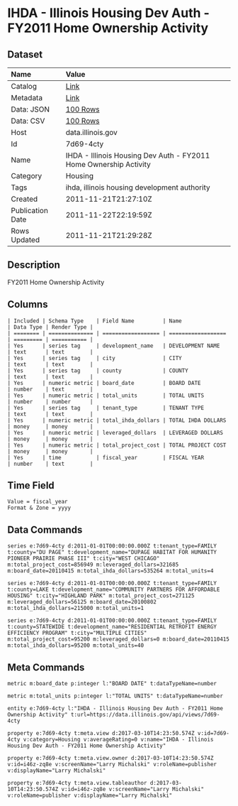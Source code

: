 # IHDA - Illinois Housing Dev Auth - FY2011 Home Ownership Activity

## Dataset

| Name | Value |
| :--- | :---- |
| Catalog | [Link](https://catalog.data.gov/dataset/ihda-illinois-housing-dev-auth-fy2011-home-ownership-activity-de342) |
| Metadata | [Link](https://data.illinois.gov/api/views/7d69-4cty) |
| Data: JSON | [100 Rows](https://data.illinois.gov/api/views/7d69-4cty/rows.json?max_rows=100) |
| Data: CSV | [100 Rows](https://data.illinois.gov/api/views/7d69-4cty/rows.csv?max_rows=100) |
| Host | data.illinois.gov |
| Id | 7d69-4cty |
| Name | IHDA - Illinois Housing Dev Auth - FY2011 Home Ownership Activity |
| Category | Housing |
| Tags | ihda, illinois housing development authority |
| Created | 2011-11-21T21:27:10Z |
| Publication Date | 2011-11-22T22:19:59Z |
| Rows Updated | 2011-11-21T21:29:28Z |

## Description

FY2011 Home Ownership Activity

## Columns

```ls
| Included | Schema Type    | Field Name         | Name               | Data Type | Render Type |
| ======== | ============== | ================== | ================== | ========= | =========== |
| Yes      | series tag     | development_name   | DEVELOPMENT NAME   | text      | text        |
| Yes      | series tag     | city               | CITY               | text      | text        |
| Yes      | series tag     | county             | COUNTY             | text      | text        |
| Yes      | numeric metric | board_date         | BOARD DATE         | number    | text        |
| Yes      | numeric metric | total_units        | TOTAL UNITS        | number    | number      |
| Yes      | series tag     | tenant_type        | TENANT TYPE        | text      | text        |
| Yes      | numeric metric | total_ihda_dollars | TOTAL IHDA DOLLARS | money     | money       |
| Yes      | numeric metric | leveraged_dollars  | LEVERAGED DOLLARS  | money     | money       |
| Yes      | numeric metric | total_project_cost | TOTAL PROJECT COST | money     | money       |
| Yes      | time           | fiscal_year        | FISCAL YEAR        | number    | text        |
```

## Time Field

```ls
Value = fiscal_year
Format & Zone = yyyy
```

## Data Commands

```ls
series e:7d69-4cty d:2011-01-01T00:00:00.000Z t:tenant_type=FAMILY t:county="DU PAGE" t:development_name="DUPAGE HABITAT FOR HUMANITY PIONEER PRAIRIE PHASE III" t:city="WEST CHICAGO" m:total_project_cost=856949 m:leveraged_dollars=321685 m:board_date=20110415 m:total_ihda_dollars=535264 m:total_units=4

series e:7d69-4cty d:2011-01-01T00:00:00.000Z t:tenant_type=FAMILY t:county=LAKE t:development_name="COMMUNITY PARTNERS FOR AFFORDABLE HOUSING" t:city="HIGHLAND PARK" m:total_project_cost=271125 m:leveraged_dollars=56125 m:board_date=20100802 m:total_ihda_dollars=215000 m:total_units=1

series e:7d69-4cty d:2011-01-01T00:00:00.000Z t:tenant_type=FAMILY t:county=STATEWIDE t:development_name="RESIDENTIAL RETROFIT ENERGY EFFICIENCY PROGRAM" t:city="MULTIPLE CITIES" m:total_project_cost=95200 m:leveraged_dollars=0 m:board_date=20110415 m:total_ihda_dollars=95200 m:total_units=40
```

## Meta Commands

```ls
metric m:board_date p:integer l:"BOARD DATE" t:dataTypeName=number

metric m:total_units p:integer l:"TOTAL UNITS" t:dataTypeName=number

entity e:7d69-4cty l:"IHDA - Illinois Housing Dev Auth - FY2011 Home Ownership Activity" t:url=https://data.illinois.gov/api/views/7d69-4cty

property e:7d69-4cty t:meta.view d:2017-03-10T14:23:50.574Z v:id=7d69-4cty v:category=Housing v:averageRating=0 v:name="IHDA - Illinois Housing Dev Auth - FY2011 Home Ownership Activity"

property e:7d69-4cty t:meta.view.owner d:2017-03-10T14:23:50.574Z v:id=i46z-zq8e v:screenName="Larry Michalski" v:roleName=publisher v:displayName="Larry Michalski"

property e:7d69-4cty t:meta.view.tableauthor d:2017-03-10T14:23:50.574Z v:id=i46z-zq8e v:screenName="Larry Michalski" v:roleName=publisher v:displayName="Larry Michalski"
```